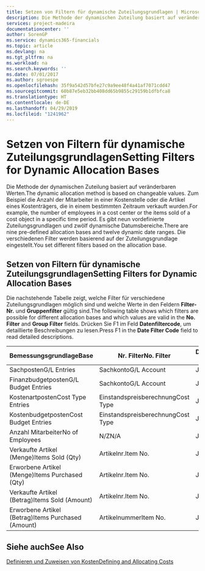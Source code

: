 ```yaml
---
title: Setzen von Filtern für dynamische Zuteilungsgrundlagen | Microsoft Docs
description: Die Methode der dynamischen Zuteilung basiert auf veränderbaren Werten. Zum Beispiel die Anzahl der Mitarbeiter in einer Kostenstelle oder die Artikel eines Kostenträgers, die in einem bestimmten Zeitraum verkauft wurden. Es gibt neun vordefinierte Zuteilungsgrundlagen und zwölf dynamische Datumsbereiche. Die verschiedenen Filter werden basierend auf der Zuteilungsgrundlage eingestellt.
services: project-madeira
documentationcenter: ''
author: SorenGP
ms.service: dynamics365-financials
ms.topic: article
ms.devlang: na
ms.tgt_pltfrm: na
ms.workload: na
ms.search.keywords: ''
ms.date: 07/01/2017
ms.author: sgroespe
ms.openlocfilehash: 35f9a542d57bfe27c9a9ee48f4a41af7071cdd47
ms.sourcegitcommit: 60b87e5eb32bb408dd65b9855c29159b1dfbfca8
ms.translationtype: HT
ms.contentlocale: de-DE
ms.lasthandoff: 04/29/2019
ms.locfileid: "1241962"
---
```

# <a name="setting-filters-for-dynamic-allocation-bases"></a><span data-ttu-id="beec5-106">Setzen von Filtern für dynamische Zuteilungsgrundlagen</span><span class="sxs-lookup"><span data-stu-id="beec5-106">Setting Filters for Dynamic Allocation Bases</span></span>
<span data-ttu-id="beec5-107">Die Methode der dynamischen Zuteilung basiert auf veränderbaren Werten.</span><span class="sxs-lookup"><span data-stu-id="beec5-107">The dynamic allocation method is based on changeable values.</span></span> <span data-ttu-id="beec5-108">Zum Beispiel die Anzahl der Mitarbeiter in einer Kostenstelle oder die Artikel eines Kostenträgers, die in einem bestimmten Zeitraum verkauft wurden.</span><span class="sxs-lookup"><span data-stu-id="beec5-108">For example, the number of employees in a cost center or the items sold of a cost object in a specific time period.</span></span> <span data-ttu-id="beec5-109">Es gibt neun vordefinierte Zuteilungsgrundlagen und zwölf dynamische Datumsbereiche.</span><span class="sxs-lookup"><span data-stu-id="beec5-109">There are nine pre-defined allocation bases and twelve dynamic date ranges.</span></span> <span data-ttu-id="beec5-110">Die verschiedenen Filter werden basierend auf der Zuteilungsgrundlage eingestellt.</span><span class="sxs-lookup"><span data-stu-id="beec5-110">You set different filters based on the allocation base.</span></span>  

## <a name="setting-filters-for-dynamic-allocation-bases"></a><span data-ttu-id="beec5-111">Setzen von Filtern für dynamische Zuteilungsgrundlagen</span><span class="sxs-lookup"><span data-stu-id="beec5-111">Setting Filters for Dynamic Allocation Bases</span></span>  
 <span data-ttu-id="beec5-112">Die nachstehende Tabelle zeigt, welche Filter für verschiedene Zuteilungsgrundlagen möglich sind und welche Werte in den Feldern **Filter-Nr.** und **Gruppenfilter** gültig sind.</span><span class="sxs-lookup"><span data-stu-id="beec5-112">The following table shows which filters are possible for different allocation bases and which values are valid in the **No. Filter** and **Group Filter** fields.</span></span> <span data-ttu-id="beec5-113">Drücken Sie F1 im Feld **Datenfiltercode**, um detaillierte Beschreibungen zu lesen.</span><span class="sxs-lookup"><span data-stu-id="beec5-113">Press F1 in the **Date Filter Code** field to read detailed descriptions.</span></span>  

|<span data-ttu-id="beec5-114">**Bemessungsgrundlage**</span><span class="sxs-lookup"><span data-stu-id="beec5-114">**Base**</span></span>|<span data-ttu-id="beec5-115">**Nr. Filter**</span><span class="sxs-lookup"><span data-stu-id="beec5-115">**No. Filter**</span></span>|<span data-ttu-id="beec5-116">**Datumsfiltercode**</span><span class="sxs-lookup"><span data-stu-id="beec5-116">**Date Filter Code**</span></span>|<span data-ttu-id="beec5-117">**Kostenstellenfilter**</span><span class="sxs-lookup"><span data-stu-id="beec5-117">**Cost Center Filter**</span></span>|<span data-ttu-id="beec5-118">**Kostenträgerfilter**</span><span class="sxs-lookup"><span data-stu-id="beec5-118">**Cost Object Filter**</span></span>|<span data-ttu-id="beec5-119">**Gruppenfilter**</span><span class="sxs-lookup"><span data-stu-id="beec5-119">**Group Filter**</span></span>|  
|--------------|----------------------------------------|----------------------------------------------|------------------------------------------------|------------------------------------------------|------------------------------------------|  
|<span data-ttu-id="beec5-120">Sachposten</span><span class="sxs-lookup"><span data-stu-id="beec5-120">G/L Entries</span></span>|<span data-ttu-id="beec5-121">Sachkonto</span><span class="sxs-lookup"><span data-stu-id="beec5-121">G/L Account</span></span>|<span data-ttu-id="beec5-122">Ja</span><span class="sxs-lookup"><span data-stu-id="beec5-122">Yes</span></span>|<span data-ttu-id="beec5-123">Ja</span><span class="sxs-lookup"><span data-stu-id="beec5-123">Yes</span></span>|<span data-ttu-id="beec5-124">Ja</span><span class="sxs-lookup"><span data-stu-id="beec5-124">Yes</span></span>|<span data-ttu-id="beec5-125">N/Z</span><span class="sxs-lookup"><span data-stu-id="beec5-125">N/A</span></span>|  
|<span data-ttu-id="beec5-126">Finanzbudgetposten</span><span class="sxs-lookup"><span data-stu-id="beec5-126">G/L Budget Entries</span></span>|<span data-ttu-id="beec5-127">Sachkonto</span><span class="sxs-lookup"><span data-stu-id="beec5-127">G/L Account</span></span>|<span data-ttu-id="beec5-128">Ja</span><span class="sxs-lookup"><span data-stu-id="beec5-128">Yes</span></span>|<span data-ttu-id="beec5-129">Ja</span><span class="sxs-lookup"><span data-stu-id="beec5-129">Yes</span></span>|<span data-ttu-id="beec5-130">Ja</span><span class="sxs-lookup"><span data-stu-id="beec5-130">Yes</span></span>|<span data-ttu-id="beec5-131">Finanzbudgetname</span><span class="sxs-lookup"><span data-stu-id="beec5-131">G/L Budget Name</span></span>|  
|<span data-ttu-id="beec5-132">Kostenartposten</span><span class="sxs-lookup"><span data-stu-id="beec5-132">Cost Type Entries</span></span>|<span data-ttu-id="beec5-133">Einstandspreisberechnung</span><span class="sxs-lookup"><span data-stu-id="beec5-133">Cost Type</span></span>|<span data-ttu-id="beec5-134">Ja</span><span class="sxs-lookup"><span data-stu-id="beec5-134">Yes</span></span>|<span data-ttu-id="beec5-135">Ja</span><span class="sxs-lookup"><span data-stu-id="beec5-135">Yes</span></span>|<span data-ttu-id="beec5-136">Ja</span><span class="sxs-lookup"><span data-stu-id="beec5-136">Yes</span></span>|<span data-ttu-id="beec5-137">N/Z</span><span class="sxs-lookup"><span data-stu-id="beec5-137">N/A</span></span>|  
|<span data-ttu-id="beec5-138">Kostenbudgetposten</span><span class="sxs-lookup"><span data-stu-id="beec5-138">Cost Budget Entries</span></span>|<span data-ttu-id="beec5-139">Einstandspreisberechnung</span><span class="sxs-lookup"><span data-stu-id="beec5-139">Cost Type</span></span>|<span data-ttu-id="beec5-140">Ja</span><span class="sxs-lookup"><span data-stu-id="beec5-140">Yes</span></span>|<span data-ttu-id="beec5-141">Ja</span><span class="sxs-lookup"><span data-stu-id="beec5-141">Yes</span></span>|<span data-ttu-id="beec5-142">Ja</span><span class="sxs-lookup"><span data-stu-id="beec5-142">Yes</span></span>|<span data-ttu-id="beec5-143">Budgetname</span><span class="sxs-lookup"><span data-stu-id="beec5-143">Budget Name</span></span>|  
|<span data-ttu-id="beec5-144">Anzahl Mitarbeiter</span><span class="sxs-lookup"><span data-stu-id="beec5-144">No of Employees</span></span>|<span data-ttu-id="beec5-145">N/Z</span><span class="sxs-lookup"><span data-stu-id="beec5-145">N/A</span></span>|<span data-ttu-id="beec5-146">Ja</span><span class="sxs-lookup"><span data-stu-id="beec5-146">Yes</span></span>|<span data-ttu-id="beec5-147">Ja</span><span class="sxs-lookup"><span data-stu-id="beec5-147">Yes</span></span>|<span data-ttu-id="beec5-148">Ja</span><span class="sxs-lookup"><span data-stu-id="beec5-148">Yes</span></span>|<span data-ttu-id="beec5-149">N/Z</span><span class="sxs-lookup"><span data-stu-id="beec5-149">N/A</span></span>|  
|<span data-ttu-id="beec5-150">Verkaufte Artikel (Menge)</span><span class="sxs-lookup"><span data-stu-id="beec5-150">Items Sold (Qty)</span></span>|<span data-ttu-id="beec5-151">Artikelnr.</span><span class="sxs-lookup"><span data-stu-id="beec5-151">Item No.</span></span>|<span data-ttu-id="beec5-152">Ja</span><span class="sxs-lookup"><span data-stu-id="beec5-152">Yes</span></span>|<span data-ttu-id="beec5-153">Ja</span><span class="sxs-lookup"><span data-stu-id="beec5-153">Yes</span></span>|<span data-ttu-id="beec5-154">Ja</span><span class="sxs-lookup"><span data-stu-id="beec5-154">Yes</span></span>|<span data-ttu-id="beec5-155">Lagerbuchungsgruppe</span><span class="sxs-lookup"><span data-stu-id="beec5-155">Inventory Posting Group</span></span>|  
|<span data-ttu-id="beec5-156">Erworbene Artikel (Menge)</span><span class="sxs-lookup"><span data-stu-id="beec5-156">Items Purchased (Qty)</span></span>|<span data-ttu-id="beec5-157">Artikelnr.</span><span class="sxs-lookup"><span data-stu-id="beec5-157">Item No.</span></span>|<span data-ttu-id="beec5-158">Ja</span><span class="sxs-lookup"><span data-stu-id="beec5-158">Yes</span></span>|<span data-ttu-id="beec5-159">Ja</span><span class="sxs-lookup"><span data-stu-id="beec5-159">Yes</span></span>|<span data-ttu-id="beec5-160">Ja</span><span class="sxs-lookup"><span data-stu-id="beec5-160">Yes</span></span>|<span data-ttu-id="beec5-161">Lagerbuchungsgruppe</span><span class="sxs-lookup"><span data-stu-id="beec5-161">Inventory Posting Group</span></span>|  
|<span data-ttu-id="beec5-162">Verkaufte Artikel (Betrag)</span><span class="sxs-lookup"><span data-stu-id="beec5-162">Items Sold (Amount)</span></span>|<span data-ttu-id="beec5-163">Artikelnr.</span><span class="sxs-lookup"><span data-stu-id="beec5-163">Item No.</span></span>|<span data-ttu-id="beec5-164">Ja</span><span class="sxs-lookup"><span data-stu-id="beec5-164">Yes</span></span>|<span data-ttu-id="beec5-165">Ja</span><span class="sxs-lookup"><span data-stu-id="beec5-165">Yes</span></span>|<span data-ttu-id="beec5-166">Ja</span><span class="sxs-lookup"><span data-stu-id="beec5-166">Yes</span></span>|<span data-ttu-id="beec5-167">Lagerbuchungsgruppe</span><span class="sxs-lookup"><span data-stu-id="beec5-167">Inventory Posting Group</span></span>|  
|<span data-ttu-id="beec5-168">Erworbene Artikel (Betrag)</span><span class="sxs-lookup"><span data-stu-id="beec5-168">Items Purchased (Amount)</span></span>|<span data-ttu-id="beec5-169">Artikelnummer</span><span class="sxs-lookup"><span data-stu-id="beec5-169">Item No.</span></span>|<span data-ttu-id="beec5-170">Ja</span><span class="sxs-lookup"><span data-stu-id="beec5-170">Yes</span></span>|<span data-ttu-id="beec5-171">Ja</span><span class="sxs-lookup"><span data-stu-id="beec5-171">Yes</span></span>|<span data-ttu-id="beec5-172">Ja</span><span class="sxs-lookup"><span data-stu-id="beec5-172">Yes</span></span>|<span data-ttu-id="beec5-173">Lagerbuchungsgruppe</span><span class="sxs-lookup"><span data-stu-id="beec5-173">Inventory Posting Group</span></span>|  

## <a name="see-also"></a><span data-ttu-id="beec5-174">Siehe auch</span><span class="sxs-lookup"><span data-stu-id="beec5-174">See Also</span></span>  
[<span data-ttu-id="beec5-175">Definieren und Zuweisen von Kosten</span><span class="sxs-lookup"><span data-stu-id="beec5-175">Defining and Allocating Costs</span></span>](finance-define-and-allocate-costs.md)
